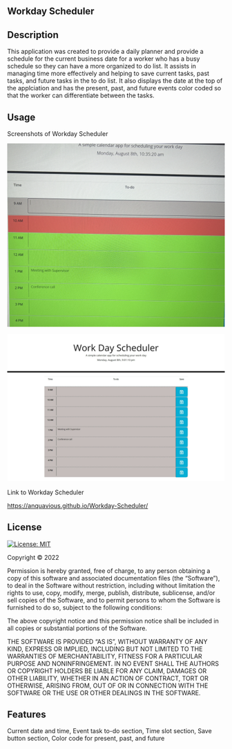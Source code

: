 ## Workday Scheduler

## Description 

This application was created to provide a daily planner and provide a schedule for the current business date for a worker who has a busy schedule so they can have a more organized to do list. It assists in managing time more effectively and helping to save current tasks, past tasks, and future tasks in the to do list. It also displays the date at the top of the applciation and has the present, past, and future events color coded so that the worker can differentiate between the tasks. 

## Usage
Screenshots of Workday Scheduler 

![](Workday%20Scheduler%20Screenshot.jpg)

![](Workday%20Scheduler.jpeg)

Link to Workday Scheduler 

https://anquavious.github.io/Workday-Scheduler/

## License

[![License: MIT](https://img.shields.io/badge/License-MIT-yellow.svg)](https://opensource.org/licenses/MIT)

Copyright © 2022 <Anquavious Grant>

Permission is hereby granted, free of charge, to any person obtaining a copy of this software and associated documentation files (the “Software”), to deal in the Software without restriction, including without limitation the rights to use, copy, modify, merge, publish, distribute, sublicense, and/or sell copies of the Software, and to permit persons to whom the Software is furnished to do so, subject to the following conditions:

The above copyright notice and this permission notice shall be included in all copies or substantial portions of the Software.

THE SOFTWARE IS PROVIDED “AS IS”, WITHOUT WARRANTY OF ANY KIND, EXPRESS OR IMPLIED, INCLUDING BUT NOT LIMITED TO THE WARRANTIES OF MERCHANTABILITY, FITNESS FOR A PARTICULAR PURPOSE AND NONINFRINGEMENT. IN NO EVENT SHALL THE AUTHORS OR COPYRIGHT HOLDERS BE LIABLE FOR ANY CLAIM, DAMAGES OR OTHER LIABILITY, WHETHER IN AN ACTION OF CONTRACT, TORT OR OTHERWISE, ARISING FROM, OUT OF OR IN CONNECTION WITH THE SOFTWARE OR THE USE OR OTHER DEALINGS IN THE SOFTWARE.

## Features
Current date and time, Event task to-do section, Time slot section, Save button section, Color code for present, past, and future